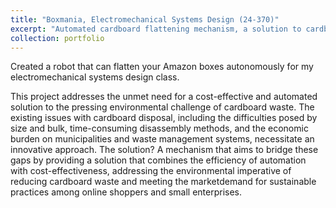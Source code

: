 ```yaml
---
title: "Boxmania, Electromechanical Systems Design (24-370)"
excerpt: "Automated cardboard flattening mechanism, a solution to cardboard waste <br/><img src='/images/500x300.png'>"
collection: portfolio
---
```


Created a robot that can flatten your Amazon boxes autonomously for my electromechanical systems design class.

This project addresses the unmet need for a cost-effective and automated solution to the pressing environmental challenge of cardboard waste. The existing issues with cardboard disposal, including the difficulties posed by size and bulk, time-consuming disassembly methods, and the economic burden on municipalities and waste management systems, necessitate an innovative approach. The solution? A mechanism that aims to bridge these gaps by providing a solution that combines the efficiency of automation with cost-effectiveness, addressing the environmental imperative of reducing cardboard waste and meeting the marketdemand for sustainable practices among online shoppers and small enterprises.
 


